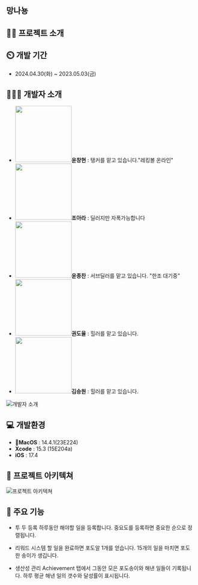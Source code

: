 ## 망나뇽
## 👨‍🏫 프로젝트 소개
 

## ⏲️ 개발 기간 
- 2024.04.30(화) ~ 2023.05.03(금)
  
## 🧑‍🤝‍🧑 개발자 소개 
- <img src="https://github.com/APP-iOS5th/Grape_Todo/assets/39834903/8502313f-0fb0-4d0e-9489-11ef2cae417e" width="150" height="150"/>**윤창현** : 탱커를 맡고 있습니다."레킹볼 온라인" 
- <img src="https://github.com/APP-iOS5th/Grape_Todo/assets/164470982/ab56cc15-6fe5-44f7-a022-2ec3b600c34c" width="150" height="150"/>**조아라** : 딜러지만 자폭가능합니다 
- <img src="https://github.com/APP-iOS5th/Grape_Todo/assets/79854784/77f8d60b-d11e-43cf-bf0e-33c734d62b45" width="150" height="150"/>**윤종찬** : 서브딜러를 맡고 있습니다. "한조 대기중"
- <img src="https://github.com/APP-iOS5th/Grape_Todo/assets/164737302/e6aee686-4aaf-41d9-92d8-69fe3ebe2bee" width="150" height="150"/>**권도율** : 힐러를 맡고 있습니다. 
- <img src="https://github.com/APP-iOS5th/Grape_Todo/assets/51118647/af52830c-1c73-4f5e-9231-789b4da9f2a1" width="150" height="150"/>**김승원** : 힐러를 맡고 있습니다.
  
![개발자 소개]()

## 💻 개발환경
- **MacOS** : 14.4.1(23E224)
- **Xcode** : 15.3 (15E204a)
- **iOS** : 17.4


## 📝 프로젝트 아키텍쳐
![프로젝트 아키텍쳐]()

## 📌 주요 기능
- 투 두 등록
하루동안 해야할 일을 등록합니다.
중요도를 등록하면 중요한 순으로 정렬됩니다.

- 리워드 시스템
할 일을 완료하면 포도알 1개를 얻습니다.
15개의 일을 마치면 포도 한 송이가 생깁니다.

- 생산성 관리
Achievement 탭에서 그동안 모은 포도송이와 해낸 일들이 기록됩니다.
하루 평균 해낸 일의 갯수와 달성률이 표시됩니다.
